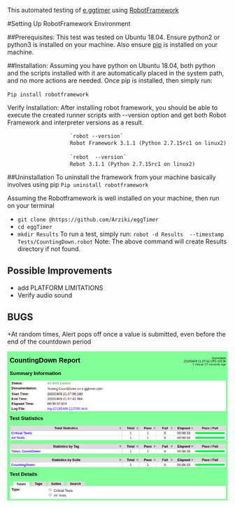 
This automated testing of [e.ggtimer](https://e.ggtimer.com) using [RobotFramework](https://robotframework.org/)

#Setting Up RobotFramework Environment

##Prerequisites:
This test was tested on Ubuntu 18.04.
Ensure python2 or python3  is installed on your machine.
Also ensure [pip](https://pip.pypa.io/en/stable/installing/) is installed on your machine.


##Installation:
Assuming you have python on Ubuntu 18.04, both python and the scripts installed with it are automatically placed in the system path, and no more actions are needed.
Once pip is installed, then simply run:

`Pip install robotframework`

Verify Installation:
After installing robot framework, you should be able to execute the created runner scripts with   --version option and get both Robot Framework and interpreter versions as a result.

                        `robot --version`
                        Robot Framework 3.1.1 (Python 2.7.15rc1 on linux2)

                        `rebot  --version`
                        Rebot 3.1.1 (Python 2.7.15rc1 on linux2)

##Uninstallation
To uninstall the framework from your machine basically involves using pip
                       `Pip uninstall robotframework`



Assuming the Robotframework is well installed on your machine,  then run on your terminal
+ `git clone @https://github.com/Arziki/eggTimer`
+ `cd eggTimer`
+ `mkdir Results`
To run a test, simply run:
`robot -d Results  --timestamp  Tests/CountingDown.robot`
Note:
The above command will create Results directory if not found.


## Possible Improvements


+ add PLATFORM LIMITATIONS
+ Verify audio sound

## BUGS
+At random times, Alert pops off once a value is submitted, even before the end of the countdown period

![Screenshot](Screenshot.png)

